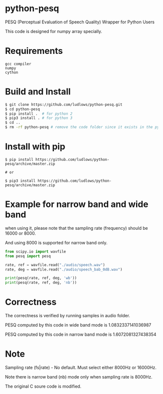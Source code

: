 # python-pesq

PESQ (Perceptual Evaluation of Speech Quality) Wrapper for Python Users

This code is designed for numpy array specially.

# Requirements

    gcc compiler
    numpy
    cython

# Build and Install
```bash
$ git clone https://github.com/ludlows/python-pesq.git
$ cd python-pesq
$ pip install .  # for python 2
$ pip3 install . # for python 3 
$ cd ..
$ rm -rf python-pesq # remove the code folder since it exists in the python package folder
```

# Install with pip
```
$ pip install https://github.com/ludlows/python-pesq/archive/master.zip

# or

$ pip3 install https://github.com/ludlows/python-pesq/archive/master.zip
```

# Example for narrow band and wide band

when using it, please note that the sampling rate (frequency) should be 16000 or 8000. 

And using 8000 is supported for narrow band only.

```python
from scipy.io import wavfile
from pesq import pesq

rate, ref = wavfile.read("./audio/speech.wav")
rate, deg = wavfile.read("./audio/speech_bab_0dB.wav")

print(pesq(rate, ref, deg, 'wb'))
print(pesq(rate, ref, deg, 'nb'))
```

# Correctness

The correctness is verified by running samples in audio folder.

PESQ computed by this code in wide band mode is    1.0832337141036987

PESQ computed by this code in narrow band mode is  1.6072081327438354

# Note

Sampling rate (fs|rate) - No default. Must select either 8000Hz or 16000Hz.
 
Note there is narrow band (nb) mode only when sampling rate is 8000Hz.

The original C soure code is modified. 

